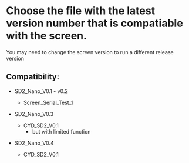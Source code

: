 # Choose the file with the latest version number that is compatiable with the screen.
You may need to change the screen version to run a different release version

## Compatibility:
- SD2_Nano_V0.1 - v0.2
  - Screen_Serial_Test_1

- SD2_Nano_V0.3
  - CYD_SD2_V0.1
    - but with limited function

- SD2_Nano_V0.4
  - CYD_SD2_V0.1

